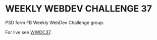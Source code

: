 # WEEKLY WEBDEV CHALLENGE 37

PSD form FB Weekly WebDev Challenge group.

For live see [WWDC37](https://plaski.github.io/wwdc37/dist).
